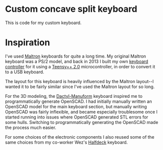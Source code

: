 # Custom concave split keyboard

This is code for my custom keyboard.


# Inspiration

I've used [Maltron](https://www.maltron.com/) keyboards for quite a long time.
My original Maltron keyboard was a PS/2 model, and back in 2013 I built my own
[keyboard controller](https://github.com/simpkins/avrpp) for it using a
[Teensy++ 2.0](https://www.pjrc.com/store/teensypp.html) microcontroller, in
order to convert it to a USB keyboard.

The layout for this keyboard is heavily influenced by the Maltron layout--I
wanted it to be fairly similar since I've used the Maltron layout for so long.

For the 3D modeling, the
[Dactyl-Manuform](https://github.com/abstracthat/dactyl-manuform) keyboard
inspired me to programmatically generate OpenSCAD.  I had initially manually
written an OpenSCAD model for the main keyboard section, but manually writing
OpenSCAD was fairly inflexible, and became especially troublesome once I
started running into issues where OpenSCAD generated STL errors for some hulls.
Switching to programmatically generating the OpenSCAD made the process much
easier.

For some choices of the electronic components I also reused some of the same
choices from my co-worker Wez's [Halfdeck](https://github.com/wez/halfdeck)
keyboard.
